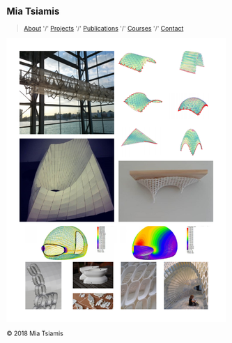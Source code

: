 ## Mia Tsiamis

> [About](./about.html)  '/'  [Projects](./projects.html) '/'    [Publications](./publications.html) '/'   [Courses](./courses.html)  '/'   [Contact](./contact.html)   

 
![Works](/2019/Tsiamis_projects.jpg)


© 2018 Mia Tsiamis
